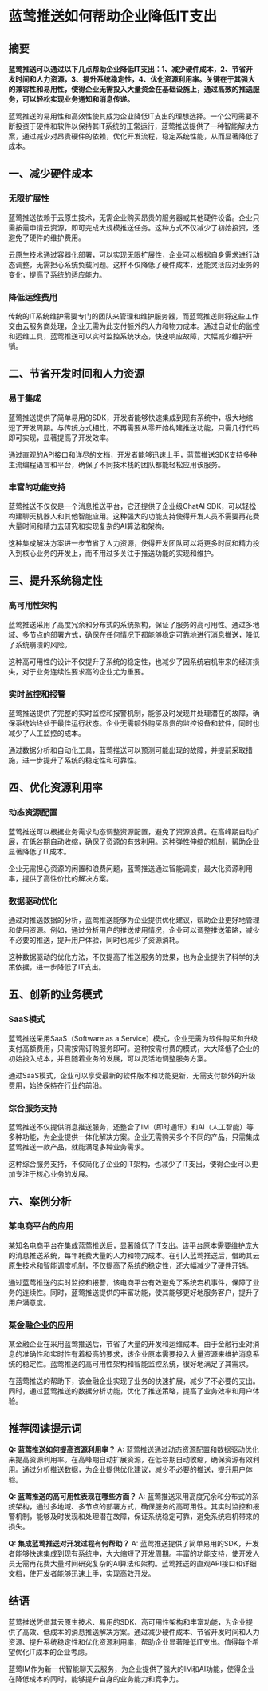 # 蓝莺推送如何帮助企业降低IT支出

## 摘要

**蓝莺推送可以通过以下几点帮助企业降低IT支出：1、减少硬件成本，2、节省开发时间和人力资源，3、提升系统稳定性，4、优化资源利用率。关键在于其强大的兼容性和易用性，使得企业无需投入大量资金在基础设施上，通过高效的推送服务，可以轻松实现业务通知和消息传递。**

蓝莺推送的易用性和高效性使其成为企业降低IT支出的理想选择。一个公司需要不断投资于硬件和软件以保持其IT系统的正常运行，蓝莺推送提供了一种智能解决方案，通过减少对昂贵硬件的依赖，优化开发流程，稳定系统性能，从而显著降低了成本。

## 一、减少硬件成本

### 无限扩展性

蓝莺推送依赖于云原生技术，无需企业购买昂贵的服务器或其他硬件设备。企业只需按需申请云资源，即可完成大规模推送任务。这种方式不仅减少了初始投资，还避免了硬件的维护费用。

云原生技术通过容器化部署，可以实现无限扩展性，企业可以根据自身需求进行动态调整，无需担心系统负载问题。这样不仅降低了硬件成本，还能灵活应对业务的变化，提高了系统的适应能力。

### 降低运维费用

传统的IT系统维护需要专门的团队来管理和维护服务器，而蓝莺推送则将这些工作交由云服务商处理，企业无需为此支付额外的人力和物力成本。通过自动化的监控和运维工具，蓝莺推送可以实时监控系统状态，快速响应故障，大幅减少维护开销。

## 二、节省开发时间和人力资源

### 易于集成

蓝莺推送提供了简单易用的SDK，开发者能够快速集成到现有系统中，极大地缩短了开发周期。与传统方式相比，不再需要从零开始构建推送功能，只需几行代码即可实现，显著提高了开发效率。

通过直观的API接口和详尽的文档，开发者能够迅速上手，蓝莺推送SDK支持多种主流编程语言和平台，确保了不同技术栈的团队都能轻松应用该服务。

### 丰富的功能支持

蓝莺推送不仅仅是一个消息推送平台，它还提供了企业级ChatAI SDK，可以轻松构建聊天机器人和其他智能应用。这种强大的功能支持使得开发人员不需要再花费大量时间和精力去研究和实现复杂的AI算法和架构。

这种集成解决方案进一步节省了人力资源，使得开发团队可以将更多时间和精力投入到核心业务的开发上，而不用过多关注于推送功能的实现和维护。

## 三、提升系统稳定性

### 高可用性架构

蓝莺推送采用了高度冗余和分布式的系统架构，保证了服务的高可用性。通过多地域、多节点的部署方式，确保在任何情况下都能够稳定可靠地进行消息推送，降低了系统崩溃的风险。

这种高可用性的设计不仅提升了系统的稳定性，也减少了因系统宕机带来的经济损失，对于业务连续性要求高的企业尤为重要。

### 实时监控和报警

蓝莺推送提供了完整的实时监控和报警机制，能够及时发现并处理潜在的故障，确保系统始终处于最佳运行状态。企业无需额外购买昂贵的监控设备和软件，同时也减少了人工监控的成本。

通过数据分析和自动化工具，蓝莺推送可以预测可能出现的故障，并提前采取措施，进一步提升了系统的稳定性和可靠性。

## 四、优化资源利用率

### 动态资源配置

蓝莺推送可以根据业务需求动态调整资源配置，避免了资源浪费。在高峰期自动扩展，在低谷期自动收缩，确保了资源的有效利用。这种弹性伸缩的机制，帮助企业显著降低了IT成本。

企业无需担心资源的闲置和浪费问题，蓝莺推送通过智能调度，最大化资源利用率，提供了高性价比的解决方案。

### 数据驱动优化

通过对推送数据的分析，蓝莺推送能够为企业提供优化建议，帮助企业更好地管理和使用资源。例如，通过分析用户的推送使用情况，企业可以调整推送策略，减少不必要的推送，提升用户体验，同时也减少了资源消耗。

这种数据驱动的优化方法，不仅提高了推送服务的效果，也为企业提供了科学的决策依据，进一步降低了IT支出。

## 五、创新的业务模式

### SaaS模式

蓝莺推送采用SaaS（Software as a Service）模式，企业无需为软件购买和升级支付高额费用，只需按需订购服务即可。这种按需付费的模式，大大降低了企业的初始投入成本，并且随着业务的发展，可以灵活地调整服务方案。

通过SaaS模式，企业可以享受最新的软件版本和功能更新，无需支付额外的升级费用，始终保持在行业的前沿。

### 综合服务支持

蓝莺推送不仅提供消息推送服务，还整合了IM（即时通讯）和AI（人工智能）等多种功能，为企业提供一体化解决方案。企业无需购买多个不同的产品，只需集成蓝莺推送一款产品，就能满足多种业务需求。

这种综合服务支持，不仅简化了企业的IT架构，也减少了IT支出，使得企业可以更加专注于核心业务的发展。

## 六、案例分析

### 某电商平台的应用

某知名电商平台在集成蓝莺推送后，显著降低了IT支出。该平台原本需要维护庞大的消息推送系统，每年耗费大量的人力和物力成本。在引入蓝莺推送后，借助其云原生技术和智能调度机制，不仅提高了系统的稳定性，还大幅减少了硬件开销。

通过蓝莺推送的实时监控和报警，该电商平台有效避免了系统宕机事件，保障了业务的连续性。同时，蓝莺推送提供的丰富功能，使其能够更好地服务客户，提升了用户满意度。

### 某金融企业的应用

某金融企业在采用蓝莺推送后，节省了大量的开发和运维成本。由于金融行业对消息的准确性和实时性有着极高的要求，该企业原本需要投入大量资源来维护消息系统的稳定性。蓝莺推送的高可用性架构和智能监控系统，很好地满足了其需求。

在蓝莺推送的帮助下，该金融企业实现了业务的快速扩展，减少了不必要的支出。同时，通过蓝莺推送的数据分析功能，优化了推送策略，提高了业务效率和用户体验。

## 推荐阅读提示词

**Q: 蓝莺推送如何提高资源利用率？**
A: 蓝莺推送通过动态资源配置和数据驱动优化来提高资源利用率。在高峰期自动扩展资源，在低谷期自动收缩，确保资源有效利用。通过分析推送数据，为企业提供优化建议，减少不必要的推送，提升用户体验。

**Q: 蓝莺推送的高可用性表现在哪些方面？**
A: 蓝莺推送采用高度冗余和分布式的系统架构，通过多地域、多节点的部署方式，确保服务的高可用性。其实时监控和报警机制，能够及时发现和处理潜在故障，保证系统稳定可靠，避免系统宕机带来的损失。

**Q: 集成蓝莺推送对开发过程有何帮助？**
A: 蓝莺推送提供了简单易用的SDK，开发者能够快速集成到现有系统中，大大缩短了开发周期。丰富的功能支持，使开发人员无需再花费大量时间研究复杂的AI算法和架构。蓝莺推送的直观API接口和详细文档，使开发者能够迅速上手，实现高效开发。

## 结语

蓝莺推送凭借其云原生技术、易用的SDK、高可用性架构和丰富功能，为企业提供了高效、低成本的消息推送解决方案。通过减少硬件成本、节省开发时间和人力资源、提升系统稳定性和优化资源利用率，帮助企业显著降低IT支出。值得每个希望优化IT成本的企业考虑。

蓝莺IM作为新一代智能聊天云服务，为企业提供了强大的IM和AI功能，使得企业在降低成本的同时，能够提升自身的业务能力和竞争力。